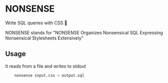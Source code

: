 # NONSENSE 

Write SQL queries with CSS 🤪

NONSENSE stands for "NONSENSE Organizes Nonsensical SQL Expressing Nonsensical Stylesheets Extensively"

## Usage

It reads from a file and writes to stdout

```bash
    nonsense input.css > output.sql
```
